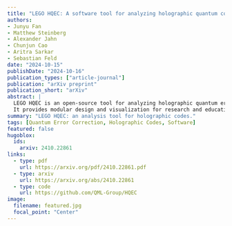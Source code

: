 ```yaml
---
title: "LEGO HQEC: A software tool for analyzing holographic quantum codes"
authors:
- Junyu Fan
- Matthew Steinberg
- Alexander Jahn
- Chunjun Cao
- Aritra Sarkar
- Sebastian Feld
date: "2024-10-15"
publishDate: "2024-10-16"
publication_types: ["article-journal"]
publication: "arXiv preprint"
publication_short: "arXiv"
abstract: |
  LEGO HQEC is an open-source tool for analyzing holographic quantum error-correcting codes. 
  It provides modular design and visualization for research and education in holographic codes.
summary: "LEGO HQEC: an analysis tool for holographic codes."
tags: [Quantum Error Correction, Holographic Codes, Software]
featured: false
hugoblox:
  ids:
    arxiv: 2410.22861
links:
  - type: pdf
    url: https://arxiv.org/pdf/2410.22861.pdf
  - type: arxiv
    url: https://arxiv.org/abs/2410.22861
  - type: code
    url: https://github.com/QML-Group/HQEC
image:
  filename: featured.jpg
  focal_point: "Center"
---
```

